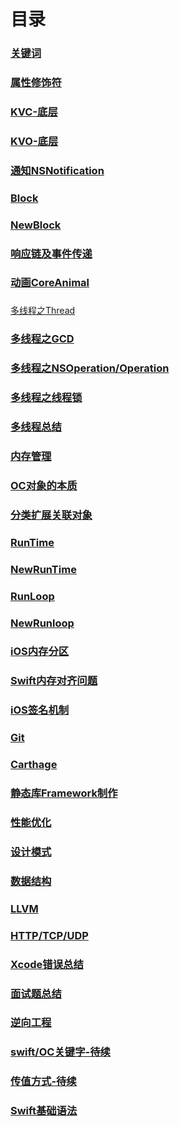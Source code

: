 #  目录

### [关键词](https://github.com/WGFcode/WGFcodeNotes/blob/master/WGFcodeNotes/WGReadMe/KeyWords.md)

### [属性修饰符](https://github.com/WGFcode/WGFcodeNotes/blob/master/WGFcodeNotes/WGReadMe/属性修饰符.md)

### [KVC-底层](https://github.com/WGFcode/WGFcodeNotes/blob/master/WGFcodeNotes/WGReadMe/KVC.md)

### [KVO-底层](https://github.com/WGFcode/WGFcodeNotes/blob/master/WGFcodeNotes/WGReadMe/KVO.md)

### [通知NSNotification](https://github.com/WGFcode/WGFcodeNotes/blob/master/WGFcodeNotes/WGReadMe/NSNotification.md)

### [Block](https://github.com/WGFcode/WGFcodeNotes/blob/master/WGFcodeNotes/WGReadMe/Block.md)

### [NewBlock](https://github.com/WGFcode/WGFcodeNotes/blob/master/WGFcodeNotes/WGReadMe/NewBlock.md)

### [响应链及事件传递](https://github.com/WGFcode/WGFcodeNotes/blob/master/WGFcodeNotes/WGReadMe/Response.md)

### [动画CoreAnimal](https://github.com/WGFcode/WGFcodeNotes/blob/master/WGFcodeNotes/WGReadMe/CoreAnimal.md)

###
[多线程之Thread](https://github.com/WGFcode/WGFcodeNotes/blob/master/WGFcodeNotes/WGReadMe/NSThread.md)

### [多线程之GCD](https://github.com/WGFcode/WGFcodeNotes/blob/master/WGFcodeNotes/WGReadMe/GCD.md)

### [多线程之NSOperation/Operation](https://github.com/WGFcode/WGFcodeNotes/blob/master/WGFcodeNotes/WGReadMe/NSOperation.md)

### [多线程之线程锁](https://github.com/WGFcode/WGFcodeNotes/blob/master/WGFcodeNotes/WGReadMe/ThreadLock.md)

### [多线程总结](https://github.com/WGFcode/WGFcodeNotes/blob/master/WGFcodeNotes/WGReadMe/Summary.md)

### [内存管理](https://github.com/WGFcode/WGFcodeNotes/blob/master/WGFcodeNotes/WGReadMe/Memory.md)

### [OC对象的本质](https://github.com/WGFcode/WGFcodeNotes/blob/master/WGFcodeNotes/WGReadMe/OC对象的本质.md)

### [分类扩展关联对象](https://github.com/WGFcode/WGFcodeNotes/blob/master/WGFcodeNotes/WGReadMe/分类扩展关联对象.md)

### [RunTime](https://github.com/WGFcode/WGFcodeNotes/blob/master/WGFcodeNotes/WGReadMe/RunTime.md)

### [NewRunTime](https://github.com/WGFcode/WGFcodeNotes/blob/master/WGFcodeNotes/WGReadMe/NewRunTime.md)

### [RunLoop](https://github.com/WGFcode/WGFcodeNotes/blob/master/WGFcodeNotes/WGReadMe/RunLoop.md)

### [NewRunloop](https://github.com/WGFcode/WGFcodeNotes/blob/master/WGFcodeNotes/WGReadMe/NewRunloop.md)

### [iOS内存分区](https://github.com/WGFcode/WGFcodeNotes/blob/master/WGFcodeNotes/WGReadMe/iOS内存分区.md)

### [Swift内存对齐问题](https://github.com/WGFcode/WGFcodeNotes/blob/master/WGFcodeNotes/WGReadMe/Swift内存对齐问题)

### [iOS签名机制](https://github.com/WGFcode/WGFcodeNotes/blob/master/WGFcodeNotes/WGReadMe/iOS签名机制.md)

### [Git](https://github.com/WGFcode/WGFcodeNotes/blob/master/WGFcodeNotes/WGReadMe/git.md)

### [Carthage](https://github.com/WGFcode/WGFcodeNotes/blob/master/WGFcodeNotes/WGReadMe/Carthage.md)

### [静态库Framework制作](https://github.com/WGFcode/WGFcodeNotes/blob/master/WGFcodeNotes/WGReadMe/Framework.md)

### [性能优化](https://github.com/WGFcode/WGFcodeNotes/blob/master/WGFcodeNotes/WGReadMe/性能优化.md)

### [设计模式](https://github.com/WGFcode/WGFcodeNotes/blob/master/WGFcodeNotes/WGReadMe/设计模式.md)

### [数据结构](https://github.com/WGFcode/WGFcodeNotes/blob/master/WGFcodeNotes/WGReadMe/数据结构.md)

### [LLVM](https://github.com/WGFcode/WGFcodeNotes/blob/master/WGFcodeNotes/WGReadMe/LLVM.md)

### [HTTP/TCP/UDP](https://github.com/WGFcode/WGFcodeNotes/blob/master/WGFcodeNotes/WGReadMe/HTTPTCPUDP.md)

### [Xcode错误总结](https://github.com/WGFcode/WGFcodeNotes/blob/master/WGFcodeNotes/WGReadMe/Xcode错误总结.md)

### [面试题总结](https://github.com/WGFcode/WGFcodeNotes/blob/master/WGFcodeNotes/WGReadMe/face.md)

### [逆向工程](https://github.com/WGFcode/WGFcodeNotes/blob/master/WGFcodeNotes/WGReadMe/逆向工程.md)

### [swift/OC关键字-待续](https://github.com/WGFcode/WGFcodeNotes/blob/master/WGFcodeNotes/WGReadMe/KeyWord.md)

### [传值方式-待续](https://github.com/WGFcode/WGFcodeNotes/blob/master/WGFcodeNotes/WGReadMe/传值方式.md)

### [Swift基础语法](https://github.com/WGFcode/WGFcodeNotes/blob/master/WGFcodeNotes/WGReadMe/Swift基础语法.md)


